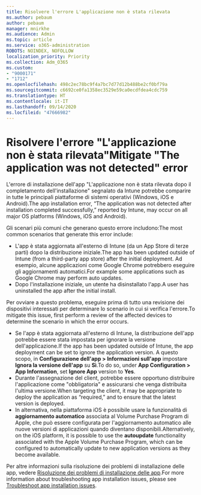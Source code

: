 ```yaml
---
title: Risolvere l'errore L'applicazione non è stata rilevata
ms.author: pebaum
author: pebaum
manager: mnirkhe
ms.audience: Admin
ms.topic: article
ms.service: o365-administration
ROBOTS: NOINDEX, NOFOLLOW
localization_priority: Priority
ms.collection: Adm_O365
ms.custom:
- "9000171"
- "1712"
ms.openlocfilehash: 498c2ec78bc9f4a7bc7d77d12b488be2cf0bf79a
ms.sourcegitcommit: c6692ce0fa1358ec3529e59ca0ecdfdea4cdc759
ms.translationtype: HT
ms.contentlocale: it-IT
ms.lasthandoff: 09/14/2020
ms.locfileid: "47666982"
---
```

# <a name="mitigate-the-application-was-not-detected-error"></a><span data-ttu-id="df8ec-102">Risolvere l'errore "L'applicazione non è stata rilevata"</span><span class="sxs-lookup"><span data-stu-id="df8ec-102">Mitigate "The application was not detected" error</span></span>

<span data-ttu-id="df8ec-103">L'errore di installazione dell'app "L'applicazione non è stata rilevata dopo il completamento dell'installazione" segnalato da Intune potrebbe comparire in tutte le principali piattaforme di sistemi operativi (Windows, iOS e Android).</span><span class="sxs-lookup"><span data-stu-id="df8ec-103">The app installation error, “The application was not detected after installation completed successfully,” reported by Intune, may occur on all major OS platforms (Windows, iOS and Android).</span></span>

<span data-ttu-id="df8ec-104">Gli scenari più comuni che generano questo errore includono:</span><span class="sxs-lookup"><span data-stu-id="df8ec-104">The most common scenarios that generate this error include:</span></span>

- <span data-ttu-id="df8ec-105">L'app è stata aggiornata all'esterno di Intune (da un App Store di terze parti) dopo la distribuzione iniziale.</span><span class="sxs-lookup"><span data-stu-id="df8ec-105">The app has been updated outside of Intune (from a third-party app store) after the initial deployment.</span></span> <span data-ttu-id="df8ec-106">Ad esempio, alcune applicazioni come Google Chrome potrebbero eseguire gli aggiornamenti automatici.</span><span class="sxs-lookup"><span data-stu-id="df8ec-106">For example some applications such as Google Chrome may perform auto updates.</span></span>
- <span data-ttu-id="df8ec-107">Dopo l'installazione iniziale, un utente ha disinstallato l'app.</span><span class="sxs-lookup"><span data-stu-id="df8ec-107">A user has uninstalled the app after the initial install.</span></span>

<span data-ttu-id="df8ec-108">Per ovviare a questo problema, eseguire prima di tutto una revisione dei dispositivi interessati per determinare lo scenario in cui si verifica l'errore.</span><span class="sxs-lookup"><span data-stu-id="df8ec-108">To mitigate this issue, first perform a review of the affected devices to determine the scenario in which the error occurs.</span></span>

- <span data-ttu-id="df8ec-109">Se l'app è stata aggiornata all'esterno di Intune, la distribuzione dell'app potrebbe essere stata impostata per ignorare la versione dell'applicazione.</span><span class="sxs-lookup"><span data-stu-id="df8ec-109">If the app has been updated outside of Intune, the app deployment can be set to ignore the application version.</span></span> <span data-ttu-id="df8ec-110">A questo scopo, in **Configurazione dell'app > Informazioni sull'app** impostare **Ignora la versione dell'app** su **Sì**.</span><span class="sxs-lookup"><span data-stu-id="df8ec-110">To do so, under **App Configuration > App Information**, set **Ignore App** version to **Yes**.</span></span>
- <span data-ttu-id="df8ec-111">Durante l'assegnazione del client, potrebbe essere opportuno distribuire l'applicazione come "obbligatoria" e assicurarsi che venga distribuita l'ultima versione.</span><span class="sxs-lookup"><span data-stu-id="df8ec-111">When targeting the client, it may be appropriate to deploy the application as “required,” and to ensure that the latest version is deployed.</span></span>
- <span data-ttu-id="df8ec-112">In alternativa, nella piattaforma iOS è possibile usare la funzionalità di **aggiornamento automatico** associata al Volume Purchase Program di Apple, che può essere configurata per l'aggiornamento automatico alle nuove versioni di applicazioni quando diventano disponibili.</span><span class="sxs-lookup"><span data-stu-id="df8ec-112">Alternatively, on the iOS platform, it is possible to use the **autoupdate** functionality associated with the Apple Volume Purchase Program, which can be configured to automatically update to new application versions as they become available.</span></span>

<span data-ttu-id="df8ec-113">Per altre informazioni sulla risoluzione dei problemi di installazione delle app, vedere [Risoluzione dei problemi di installazione delle app](https://docs.microsoft.com/intune/troubleshoot-app-install).</span><span class="sxs-lookup"><span data-stu-id="df8ec-113">For more information about troubleshooting app installation issues, please see [Troubleshoot app installation issues](https://docs.microsoft.com/intune/troubleshoot-app-install).</span></span>
